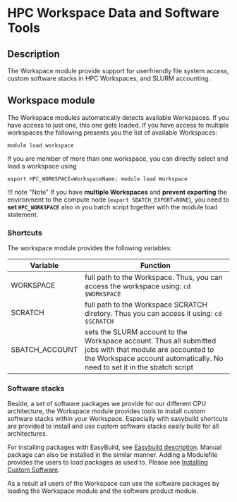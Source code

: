 # HPC Workspace Data and Software Tools

## Description
The Workspace module provide support for userfriendly file system access, custom software stacks in HPC Workspaces, and SLURM accounting. 

## Workspace module
The Workspace modules automatically detects available Workspaces. If you have access to just one, this one gets loaded. If you have access to multiple workspaces the following presents you the list of available Workspaces:
```
module load workspace
```

If you are member of more than one workspace, you can directly select and load a workspace using

```
export HPC_WORKSPACE=WorkspaceName; module load Workspace
```

!!! note "Note"
    If you have **multiple Workspaces** and **prevent exporting** the environment to the compute node (`export SBATCH_EXPORT=NONE`), you need to **set `HPC_WORKSPACE`** also in you batch script together with the module load statement.

### Shortcuts
The workspace module provides the following variables:

| Variable | Function |
| -------- | -------- |
| WORKSPACE| full path to the Workspace. Thus, you can access the workspace using: `cd $WORKSPACE` |
| SCRATCH  | full path to the Workspace SCRATCH diretory. Thus you can access it using: `cd $SCRATCH` |
| SBATCH_ACCOUNT | sets the SLURM account to the Workspace account. Thus all submitted jobs with that module are accounted to the Workspace account automatically. No need to set it in the sbatch script |

### Software stacks
Beside, a set of software packages we provide for our different CPU architecture, the Workspace module provides tools to install custom software stacks within your Workspace. 
Especially with easybuild shortcuts are provided to install and use custom software stacks easily build for all architectures. 

For installing packages with EasyBuild, see [Easybuild description](../software/EasyBuild.md). 
Manual package can also be installed in the similar manner. Adding a Modulefile provides the users to load packages as used to. Please see [Installing Custom Software](../software/installing-custom-software.md). 

As a result all users of the Workspace can use the software packages by loading the Workspace module and the software product module. 